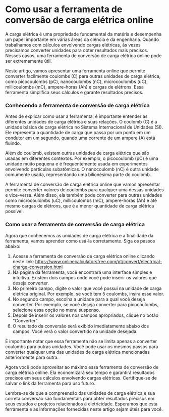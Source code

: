 Como usar a ferramenta de conversão de carga elétrica online
============================================================

A carga elétrica é uma propriedade fundamental da matéria e desempenha um papel importante em várias áreas da ciência e da engenharia. Quando trabalhamos com cálculos envolvendo cargas elétricas, às vezes precisamos converter unidades para obter resultados mais precisos. Nesses casos, uma ferramenta de conversão de carga elétrica online pode ser extremamente útil.

Neste artigo, vamos apresentar uma ferramenta online que permite converter facilmente coulombs (C) para outras unidades de carga elétrica, como picocoulombs (pC), nanocoulombs (nC), microcoulombs (uC), millicoulombs (mC), ampere-horas (Ah) e cargas de elétrons. Essa ferramenta simplifica seus cálculos e garante resultados precisos.

### Conhecendo a ferramenta de conversão de carga elétrica

Antes de explicar como usar a ferramenta, é importante entender as diferentes unidades de carga elétrica e suas relações. O coulomb (C) é a unidade básica de carga elétrica no Sistema Internacional de Unidades (SI). Ele representa a quantidade de carga que passa por um ponto em um condutor em um segundo, quando uma corrente de um ampere (A) está fluindo.

Além do coulomb, existem outras unidades de carga elétrica que são usadas em diferentes contextos. Por exemplo, o picocoulomb (pC) é uma unidade muito pequena e é frequentemente usada em experimentos envolvendo partículas subatômicas. O nanocoulomb (nC) é outra unidade comumente usada, representando uma bilionésima parte do coulomb.

A ferramenta de conversão de carga elétrica online que vamos apresentar permite converter valores de coulombs para qualquer uma dessas unidades e vice-versa. Além disso, ela também pode converter para outras unidades como microcoulombs (uC), millicoulombs (mC), ampere-horas (Ah) e até mesmo cargas de elétrons, que é a menor quantidade de carga elétrica possível.

### Como usar a ferramenta de conversão de carga elétrica

Agora que conhecemos as unidades de carga elétrica e a finalidade da ferramenta, vamos aprender como usá-la corretamente. Siga os passos abaixo:

1. Acesse a ferramenta de conversão de carga elétrica online clicando neste link: <https://www.onlinecalculatorsfree.com/pt/convert/electrical-charge-conversion.html>
2. Na página da ferramenta, você encontrará uma interface simples e intuitiva. Existem dois campos onde você pode inserir os valores que deseja converter.
3. No primeiro campo, digite o valor que você possui na unidade de carga elétrica original. Por exemplo, se você tem 5 coulombs, insira esse valor.
4. No segundo campo, escolha a unidade para a qual você deseja converter. Por exemplo, se você deseja converter para picocoulombs, selecione essa opção no menu suspenso.
5. Depois de inserir os valores nos campos apropriados, clique no botão "Converter".
6. O resultado da conversão será exibido imediatamente abaixo dos campos. Você verá o valor convertido na unidade desejada.

É importante notar que essa ferramenta não se limita apenas a converter coulombs para outras unidades. Você pode usar os mesmos passos para converter qualquer uma das unidades de carga elétrica mencionadas anteriormente para outra.

Agora você pode aproveitar ao máximo essa ferramenta de conversão de carga elétrica online. Ela economizará seu tempo e garantirá resultados precisos em seus cálculos envolvendo cargas elétricas. Certifique-se de salvar o link da ferramenta para uso futuro.

Lembre-se de que a compreensão das unidades de carga elétrica e sua correta conversão são fundamentais para obter resultados precisos em seus estudos e projetos relacionados à eletricidade. Esperamos que esta ferramenta e as informações fornecidas neste artigo sejam úteis para você.